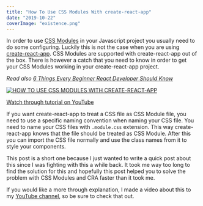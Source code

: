 ```yaml
---
title: "How To Use CSS Modules With create-react-app"
date: "2019-10-22"
coverImage: "existence.png"
---
```


In order to use [CSS Modules](https://github.com/css-modules/css-modules) in your Javascript project you usually need to do some configuring. Luckily this is not the case when you are using [create-react-app](https://github.com/facebook/create-react-app). CSS Modules are supported with create-react-app out of the box. There is however a catch that you need to know in order to get your CSS Modules working in your create-react-app project.

_Read also_ [_6 Things Every Beginner React Developer Should Know_](/blog/6-things-every-beginner-react-developer-should-know/)

[![HOW TO USE CSS MODULES WITH CREATE-REACT-APP](http://img.youtube.com/vi/Udf951dyTdU/0.jpg)](http://www.youtube.com/watch?v=Udf951dyTdU)

[Watch through tutorial on YouTube](https://www.youtube.com/watch?v=Udf951dyTdU)

If you want create-react-app to treat a CSS file as CSS Module file, you need to use a specific naming convention when naming your CSS file. You need to name your CSS files with `.module.css` extension. This way create-react-app knows that the file should be treated as CSS Module. After this you can import the CSS file normally and use the class names from it to style your components.

This post is a short one because I just wanted to write a quick post about this since I was fighting with this a while back. It took me way too long to find the solution for this and hopefully this post helped you to solve the problem with CSS Modules and CRA faster than it took me.

If you would like a more through explanation, I made a video about this to my [YouTube channel](https://www.youtube.com/channel/UC34UXFLKqdW3cpk5CBu2Siw), so be sure to check that out.
